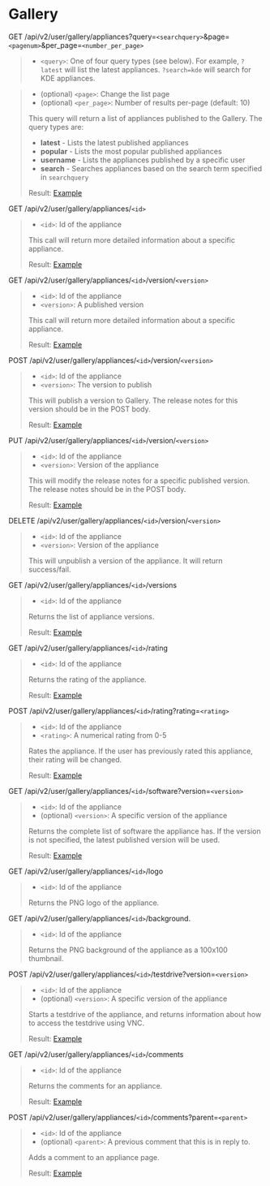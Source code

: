 # Gallery

GET /api/v2/user/gallery/appliances?query=`<searchquery>`&page=`<pagenum>`&per_page=`<number_per_page>`
> * `<query>`: One of four query types (see below).
>   For example, `?latest` will list the latest appliances.
>   `?search=kde` will search for KDE appliances.

> * (optional) `<page>`: Change the list page
> * (optional) `<per_page>`: Number of results per-page (default: 10)
>
> This query will return a list of appliances published to the Gallery.
> The query types are:
> * __latest__ - Lists the latest published appliances
> * __popular__ - Lists the most popular published appliances
> * __username__ - Lists the appliances published by a specific user
> * __search__ - Searches appliances based on the search term specified
>   in `searchquery`
>
> Result: [Example](gallery_appliances.xml)

GET /api/v2/user/gallery/appliances/`<id>`
> * `<id>`: Id of the appliance
>
> This call will return more detailed information about a specific
> appliance.
>
> Result: [Example](gallery_appliance.xml)

GET /api/v2/user/gallery/appliances/`<id>`/version/`<version>`
> * `<id>`: Id of the appliance
> * `<version>`: A published version
>
> This call will return more detailed information about a specific
> appliance.
>
> Result: [Example](gallery_appliance.xml)

POST /api/v2/user/gallery/appliances/`<id>`/version/`<version>`
> * `<id>`: Id of the appliance
> * `<version>`: The version to publish
>
> This will publish a version to Gallery.  The release notes for this
> version should be in the POST body.
>
> Result: [Example](gallery_appliance.xml)

PUT /api/v2/user/gallery/appliances/`<id>`/version/`<version>`
> * `<id>`: Id of the appliance
> * `<version>`: Version of the appliance
>
> This will modify the release notes for a specific published version.
> The release notes should be in the POST body.
>
> Result: [Example](gallery_appliance.xml)

DELETE /api/v2/user/gallery/appliances/`<id>`/version/`<version>`
> * `<id>`: Id of the appliance
> * `<version>`: Version of the appliance
>
> This will unpublish a version of the appliance.  It will return
> success/fail.

GET /api/v2/user/gallery/appliances/`<id>`/versions
> * `<id>`: Id of the appliance
>
> Returns the list of appliance versions.
>
> Result: [Example](gallery_appliance_versions.xml)

GET /api/v2/user/gallery/appliances/`<id>`/rating
> * `<id>`: Id of the appliance
>
> Returns the rating of the appliance.
>
> Result: [Example](gallery_appliance_rating.xml)

POST /api/v2/user/gallery/appliances/`<id>`/rating?rating=`<rating>`
> * `<id>`: Id of the appliance
> * `<rating>`: A numerical rating from 0-5
>
> Rates the appliance.  If the user has previously rated this appliance,
> their rating will be changed.
>
> Result: [Example](gallery_appliance_rating.xml)

GET /api/v2/user/gallery/appliances/`<id>`/software?version=`<version>`
> * `<id>`: Id of the appliance
> * (optional) `<version>`: A specific version of the appliance
>
> Returns the complete list of software the appliance has.  If the
> version is not specified, the latest published version will be used.
>
> Result: [Example](gallery_appliance_software.xml)

GET /api/v2/user/gallery/appliances/`<id>`/logo
> * `<id>`: Id of the appliance
>
> Returns the PNG logo of the appliance.

GET /api/v2/user/gallery/appliances/`<id>`/background.
> * `<id>`: Id of the appliance
>
> Returns the PNG background of the appliance as a 100x100 thumbnail.

POST /api/v2/user/gallery/appliances/`<id>`/testdrive?version=`<version>`
> * `<id>`: Id of the appliance
> * (optional) `<version>`: A specific version of the appliance
>
> Starts a testdrive of the appliance, and returns information about how
> to access the testdrive using VNC.
>
> Result: [Example](gallery_appliance_testdrive.xml)

GET /api/v2/user/gallery/appliances/`<id>`/comments
> * `<id>`: Id of the appliance
>
> Returns the comments for an appliance.
>
> Result: [Example](gallery_appliance_comments.xml)

POST /api/v2/user/gallery/appliances/`<id>`/comments?parent=`<parent>`
> * `<id>`: Id of the appliance
> * (optional) `<parent>`: A previous comment that this is in reply to.
>
> Adds a comment to an appliance page.
>
> Result: [Example](gallery_appliance_comments.xml)
